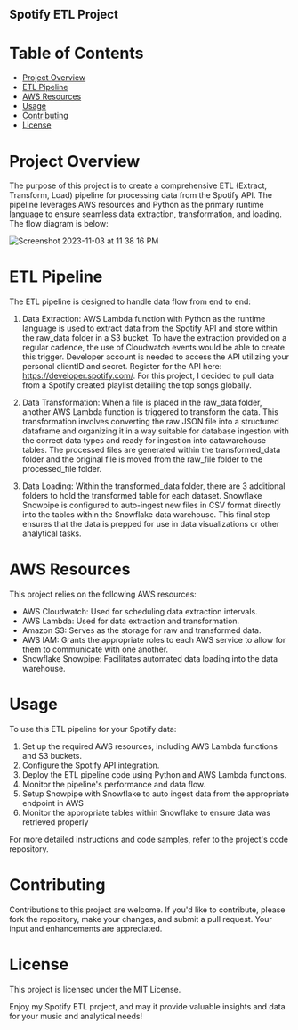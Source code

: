 ## Spotify ETL Project

# Table of Contents
* [Project Overview](#project-overview)
* [ETL Pipeline](#etl-pipeline)
* [AWS Resources](#aws-resources)
* [Usage](#usage)
* [Contributing](#contributing)
* [License](#license)

# Project Overview
The purpose of this project is to create a comprehensive ETL (Extract, Transform, Load) pipeline for processing data from the Spotify API. The pipeline leverages AWS resources and Python as the primary runtime language to ensure seamless data extraction, transformation, and loading.
The flow diagram is below:

![Screenshot 2023-11-03 at 11 38 16 PM](https://github.com/wliu123/spotify_etl/assets/59156681/bf574254-9b36-4720-8dd3-3fb431c21001)

# ETL Pipeline
The ETL pipeline is designed to handle data flow from end to end:

1. Data Extraction: AWS Lambda function with Python as the runtime language is used to extract data from the Spotify API and store within the raw_data folder in a S3 bucket. To have the extraction provided on a regular cadence, the use of Cloudwatch events would be able to create this trigger. Developer account is needed to access the API utilizing your personal clientID and secret. Register for the API here: https://developer.spotify.com/. For this project, I decided to pull data from a Spotify created playlist detailing the top songs globally.

2. Data Transformation: When a file is placed in the raw_data folder, another AWS Lambda function is triggered to transform the data. This transformation involves converting the raw JSON file into a structured dataframe and organizing it in a way suitable for database ingestion with the correct data types and ready for ingestion into datawarehouse tables. The processed files are generated within the transformed_data folder and the original file is moved from the raw_file folder to the processed_file folder.

3. Data Loading: Within the transformed_data folder, there are 3 additional folders to hold the transformed table for each dataset. Snowflake Snowpipe is configured to auto-ingest new files in CSV format directly into the tables within the Snowflake data warehouse. This final step ensures that the data is prepped for use in data visualizations or other analytical tasks.

# AWS Resources
This project relies on the following AWS resources:

* AWS Cloudwatch: Used for scheduling data extraction intervals.
* AWS Lambda: Used for data extraction and transformation.
* Amazon S3: Serves as the storage for raw and transformed data.
* AWS IAM: Grants the appropriate roles to each AWS service to allow for them to communicate with one another.
* Snowflake Snowpipe: Facilitates automated data loading into the data warehouse.

# Usage
To use this ETL pipeline for your Spotify data:

1. Set up the required AWS resources, including AWS Lambda functions and S3 buckets.
2. Configure the Spotify API integration.
3. Deploy the ETL pipeline code using Python and AWS Lambda functions.
4. Monitor the pipeline's performance and data flow.
5. Setup Snowpipe with Snowflake to auto ingest data from the appropriate endpoint in AWS
6. Monitor the appropriate tables within Snowflake to ensure data was retrieved properly
   
For more detailed instructions and code samples, refer to the project's code repository.

# Contributing
Contributions to this project are welcome. If you'd like to contribute, please fork the repository, make your changes, and submit a pull request. Your input and enhancements are appreciated.

# License
This project is licensed under the MIT License.

Enjoy my Spotify ETL project, and may it provide valuable insights and data for your music and analytical needs!
